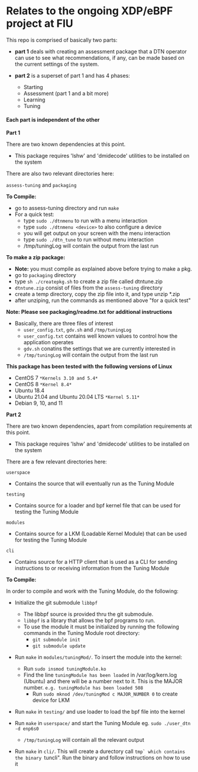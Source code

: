 # Relates to the ongoing XDP/eBPF project at FIU
This repo is comprised of basically two parts:

-	**part 1** deals with creating an assessment package that a DTN operator
 	can use to see what recommendations, if any, can be made based on the 
	current settings of the system.

- 	**part 2** is a superset of part 1 and has 4 phases:
	* Starting
	* Assessment (part 1 and a bit more)
	* Learning
	* Tuning

#### Each part is independent of the other

**Part 1**

There are two known dependencies at this point. 
-	This package requires 'lshw' and 'dmidecode' utilities to be installed on the system

There are also two relevant directories here:

```assess-tuning``` and ```packaging```

**To Compile:**
-	go to assess-tuning directory and run ```make```
-	For a quick test:
	*	type ```sudo ./dtnmenu``` to run with a menu interaction
	*	type ```sudo ./dtnmenu <device>``` to also configure a device
	*	you will get output on your screen with the menu interaction
	*	type ```sudo ./dtn_tune``` to run without menu interaction
	* 	/tmp/tuningLog will contain the output from the last run

**To make a zip package:**
-	**Note:** you must compile as explained above before trying to make a pkg.
-	go to ```packaging``` directory
-	type ```sh ./createpkg.sh``` to create a zip file called dtntune.zip
-	```dtntune.zip``` consist of files from the ```assess-tuning``` directory
-	create a temp directory, copy the zip file into it, and type unzip *.zip
-	after unziping, run the commands as mentioned above "for a quick test"

**Note: Please see packaging/readme.txt for additional instructions**
-	Basically, there are three files of interest
	*	```user_config.txt```, ```gdv.sh``` and ```/tmp/tuningLog```
	*	```user_config.txt``` contains well known values to control how the application operates
	*	```gdv.sh``` conatins the settings that we are currently interested in
	*	```/tmp/tuningLog``` will contain the output from the last run

**This package has been tested with the following versions of Linux**
-	CentOS 7 ```*Kernels 3.10 and 5.4*```
-	CentOS 8 ```*Kernel 8.4*```
-	Ubuntu 18.4 
-	Ubuntu 21.04 and Ubuntu 20.04 LTS ```*Kernel 5.11*```
-	Debian 9, 10, and 11

**Part 2**

There are two known dependencies, apart from compilation requirements at this point. 
-	This package requires 'lshw' and 'dmidecode' utilities to be installed on the system

There are a few relevant directories here:

```userspace```
-	Contains the source that will eventually run as the Tuning Module

```testing```
-	Contains source for a loader and bpf kernel file that can be used for testing the Tuning Module

```modules```
-	Contains source for a LKM (Loadable Kernel Module) that can be used for testing the Tuning Module

```cli```
-	Contains source for a HTTP client that is used as a CLI for sending instructions to
	or receiving information from the Tuning Module

**To Compile:**

In order to compile and work with the Tuning Module, do the following:
-	Initialize the git submodule ```libbpf```
	* The libbpf source is provided thru the git submodule. 
	* ```libbpf``` is a library that allows the bpf programs to run.
	* To use the module it must be initialized by running the following commands in the Tuning Module
	root directory:
		*	```git submodule init```
		*	```git submodule update```

-	Run ```make``` in ```modules/tuningMod/```. To  insert the module into the kernel:
	* Run ```sudo insmod tuningModule.ko```
	* Find the line ```tuningModule has been loaded``` in /var/log/kern.log (Ubuntu) and there will 
	  be a number next to it.  This is the MAJOR number. ```e.g. tuningModule has been loaded 508```
		* Run ```sudo mknod /dev/tuningMod c MAJOR_NUMBER 0``` to create device for LKM
-	Run ```make``` in ```testing/``` and use loader to load the bpf file into the kernel
-	Run ```make``` in ```userspace/``` and start the Tuning Module eg. ```sudo ./user_dtn -d enp6s0```
	* 	```/tmp/tuningLog``` will contain all the relevant output 
-	Run ```make``` in ```cli/```. This will create a durectory call ```tmp` which contains the binary ```tuncli".
	Run the binary and follow instructions on how to use it
